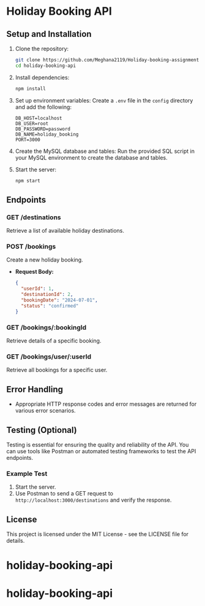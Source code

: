 # Holiday Booking API

## Setup and Installation

1. Clone the repository:
    ```bash
    git clone https://github.com/Meghana2119/Holiday-booking-assignment.git
    cd holiday-booking-api
    ```

2. Install dependencies:
    ```bash
    npm install
    ```

3. Set up environment variables:
    Create a `.env` file in the `config` directory and add the following:
    ```plaintext
    DB_HOST=localhost
    DB_USER=root
    DB_PASSWORD=password
    DB_NAME=holiday_booking
    PORT=3000
    ```

4. Create the MySQL database and tables:
    Run the provided SQL script in your MySQL environment to create the database and tables.

5. Start the server:
    ```bash
    npm start
    ```

## Endpoints

### GET /destinations
Retrieve a list of available holiday destinations.

### POST /bookings
Create a new holiday booking.
- **Request Body:**
    ```json
    {
      "userId": 1,
      "destinationId": 2,
      "bookingDate": "2024-07-01",
      "status": "confirmed"
    }
    ```

### GET /bookings/:bookingId
Retrieve details of a specific booking.

### GET /bookings/user/:userId
Retrieve all bookings for a specific user.

## Error Handling
- Appropriate HTTP response codes and error messages are returned for various error scenarios.

## Testing (Optional)
Testing is essential for ensuring the quality and reliability of the API. You can use tools like Postman or automated testing frameworks to test the API endpoints.

### Example Test
1. Start the server.
2. Use Postman to send a GET request to `http://localhost:3000/destinations` and verify the response.

## License
This project is licensed under the MIT License - see the LICENSE file for details.
# holiday-booking-api
# holiday-booking-api
